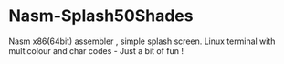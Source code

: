 # Nasm-Splash50Shades
Nasm x86(64bit) assembler , simple splash screen. Linux terminal with multicolour and char codes - Just a bit of fun !
